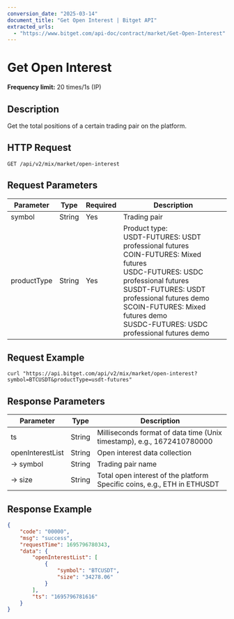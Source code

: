 ```yaml
---
conversion_date: "2025-03-14"
document_title: "Get Open Interest | Bitget API"
extracted_urls:
  - "https://www.bitget.com/api-doc/contract/market/Get-Open-Interest"
---
```


# Get Open Interest

**Frequency limit:** 20 times/1s (IP)

## Description
Get the total positions of a certain trading pair on the platform.

## HTTP Request
```
GET /api/v2/mix/market/open-interest
```

## Request Parameters
| Parameter     | Type   | Required | Description                             |
|--------------|--------|----------|-----------------------------------------|
| symbol       | String | Yes      | Trading pair                            |
| productType  | String | Yes      | Product type:<br>USDT-FUTURES: USDT professional futures<br>COIN-FUTURES: Mixed futures<br>USDC-FUTURES: USDC professional futures<br>SUSDT-FUTURES: USDT professional futures demo<br>SCOIN-FUTURES: Mixed futures demo<br>SUSDC-FUTURES: USDC professional futures demo |

## Request Example
```
curl "https://api.bitget.com/api/v2/mix/market/open-interest?symbol=BTCUSDT&productType=usdt-futures"
```

## Response Parameters
| Parameter         | Type   | Description                                                      |
|------------------|--------|------------------------------------------------------------------|
| ts               | String | Milliseconds format of data time (Unix timestamp), e.g., 1672410780000 |
| openInterestList | String | Open interest data collection                                    |
| → symbol         | String | Trading pair name                                                |
| → size           | String | Total open interest of the platform<br>Specific coins, e.g., ETH in ETHUSDT |

## Response Example
```json
{
    "code": "00000",
    "msg": "success",
    "requestTime": 1695796780343,
    "data": {
        "openInterestList": [
            {
                "symbol": "BTCUSDT",
                "size": "34278.06"
            }
        ],
        "ts": "1695796781616"
    }
}
```